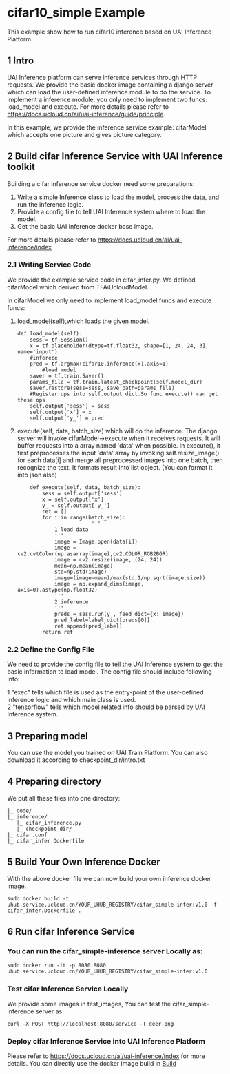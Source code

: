 # cifar10_simple Example
This example show how to run cifar10 inference based on UAI Inference Platform.

## 1 Intro
UAI Inference platform can serve inference services through HTTP requests. 
We provide the basic docker image containing a django server which can load the user-defined inference module to do the service. 
To implement a inference module, you only need to implement two funcs: load\_model and execute. 
For more details please refer to https://docs.ucloud.cn/ai/uai-inference/guide/principle.

In this example, we provide the inference service example: cifarModel which accepts one picture and gives picture category.

## 2 Build cifar Inference Service with UAI Inference toolkit
Building a cifar inference service docker need some preparations:

1. Write a simple Inference class to load the model, process the data, and run the inference logic.
2. Provide a config file to tell UAI Inference system where to load the model.
3. Get the basic UAI Inference docker base image.

For more details please refer to https://docs.ucloud.cn/ai/uai-inference/index

### 2.1 Writing Service Code
We provide the example service code in cifar_infer.py. We defined cifarModel which derived from TFAiUcloudModel. 

In cifarModel we only need to implement load_model funcs and execute funcs:

1. load_model(self),which loads the given model.
    ``` 
    def load_model(self):
		sess = tf.Session()
		x = tf.placeholder(dtype=tf.float32, shape=[1, 24, 24, 3], name='input')
		#inferece
		pred = tf.argmax(cifar10.inference(x),axis=1)
            #load model
		saver = tf.train.Saver()
		params_file = tf.train.latest_checkpoint(self.model_dir)
		saver.restore(sess=sess, save_path=params_file)
		#Register ops into self.output dict.So func execute() can get these ops
		self.output['sess'] = sess
		self.output['x'] = x
		self.output['y_'] = pred

    ```
2. execute(self, data, batch_size) which will do the inference. 
The django server will invoke cifarModel->execute when it receives requests. 
It will buffer requests into a array named 'data' when possible. In execute(), 
it first preprocesses the input 'data' array by invoking self.resize_image() for each data[i] and merge all preprocessed images into one batch, 
then recognize the text. It formats result into list object. (You can format it into json also)
    ```
    	def execute(self, data, batch_size):	
			sess = self.output['sess']
			x = self.output['x']
			y_ = self.output['y_']
			ret = []
			for i in range(batch_size):
                            '''
    			1 load data 
    			'''
				image = Image.open(data[i])
				image = cv2.cvtColor(np.asarray(image),cv2.COLOR_RGB2BGR)
				image = cv2.resize(image, (24, 24))
				mean=np.mean(image)
				std=np.std(image)
				image=(image-mean)/max(std,1/np.sqrt(image.size))
				image = np.expand_dims(image, axis=0).astype(np.float32)
				'''
    			2 inference
    			'''
				preds = sess.run(y_, feed_dict={x: image})
				pred_label=label_dict[preds[0]]
				ret.append(pred_label)
			return ret
    ```

### 2.2 Define the Config File
We need to provide the config file to tell the UAI Inference system to get the basic information to load  model. 
The config file should include following info:

1  "exec" tells which file is used as the entry-point of the user-defined inference logic and which main class is used. <br>
2  "tensorflow" tells which model related info should be parsed by UAI Inference system.



## 3 Preparing model
You can use the model you trained on UAI Train Platform. You can also download it according to checkpoint_dir/intro.txt
## 4 Preparing directory
We put all these files into one directory:
```
|_ code/
|_ inference/
   |_ cifar_inference.py 
   |_ checkpoint_dir/
|_ cifar.conf
|_ cifar_infer.Dockerfile
```
## 5 Build Your Own Inference Docker
With the above docker file we can now build your own inference docker image.

```
sudo docker build -t uhub.service.ucloud.cn/YOUR_UHUB_REGISTRY/cifar_simple-infer:v1.0 -f cifar_infer.Dockerfile .
```


## 6 Run cifar Inference Service 
###  You can run the cifar_simple-inference  server Locally as:
```
sudo docker run -it -p 8080:8080 uhub.service.ucloud.cn/YOUR_UHUB_REGISTRY/cifar_simple-infer:v1.0 
```
###   Test cifar Inference Service Locally
We provide some images in test_images,
You can test the cifar_simple-inference server as:
```
curl -X POST http://localhost:8080/service -T deer.png
```
###  Deploy cifar Inference Service into UAI Inference Platform
Please refer to https://docs.ucloud.cn/ai/uai-inference/index for more details. 
You can directly use the docker image build in [Build](#build-your-own-inference-docker)




